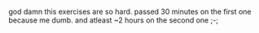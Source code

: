god damn this exercises are so hard.
passed 30 minutes on the first one because me dumb.
and atleast ~2 hours on the second one ;-;

